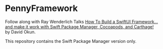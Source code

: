 # PennyFramework

Follow along with Ray Wenderlich Talks [How To Build a SwiftUI Framework… and make it work with Swift Package Manager, Cocoapods, and Carthage!](https://www.raywenderlich.com/10408670-rw-talks) by David Okun.

This repository contains the Swift Package Manager version only.
